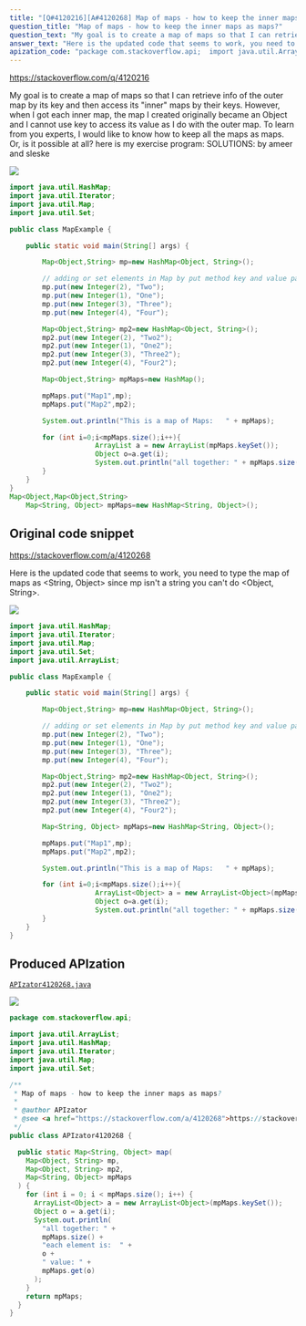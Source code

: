 ```yaml
---
title: "[Q#4120216][A#4120268] Map of maps - how to keep the inner maps as maps?"
question_title: "Map of maps - how to keep the inner maps as maps?"
question_text: "My goal is to create a map of maps so that I can retrieve info of the outer map by its key and then access its \"inner\" maps by their keys. However, when I got each inner map, the map I created originally became an Object and I cannot use key to access its value as I do with the outer map. To learn from you experts, I would like to know how to keep all the maps as maps.  Or, is it possible at all? here is my exercise program: SOLUTIONS: by ameer and sleske"
answer_text: "Here is the updated code that seems to work, you need to type the map of maps as <String, Object> since mp isn't a string you can't do <Object, String>."
apization_code: "package com.stackoverflow.api;  import java.util.ArrayList; import java.util.HashMap; import java.util.Iterator; import java.util.Map; import java.util.Set;  /**  * Map of maps - how to keep the inner maps as maps?  *  * @author APIzator  * @see <a href=\"https://stackoverflow.com/a/4120268\">https://stackoverflow.com/a/4120268</a>  */ public class APIzator4120268 {    public static Map<String, Object> map(     Map<Object, String> mp,     Map<Object, String> mp2,     Map<String, Object> mpMaps   ) {     for (int i = 0; i < mpMaps.size(); i++) {       ArrayList<Object> a = new ArrayList<Object>(mpMaps.keySet());       Object o = a.get(i);       System.out.println(         \"all together: \" +         mpMaps.size() +         \"each element is:  \" +         o +         \" value: \" +         mpMaps.get(o)       );     }     return mpMaps;   } }"
---
```


https://stackoverflow.com/q/4120216

My goal is to create a map of maps so that I can retrieve info of the outer map by its key and then access its &quot;inner&quot; maps by their keys.
However, when I got each inner map, the map I created originally became an Object and I cannot use key to access its value as I do with the outer map.
To learn from you experts, I would like to know how to keep all the maps as maps.  Or, is it possible at all?
here is my exercise program:
SOLUTIONS:
by ameer and sleske


<div class="code-logo"><img src="/stackoverflow.png" /></div>

```java
import java.util.HashMap;
import java.util.Iterator;
import java.util.Map;
import java.util.Set;

public class MapExample {

    public static void main(String[] args) {

        Map<Object,String> mp=new HashMap<Object, String>();

        // adding or set elements in Map by put method key and value pair
        mp.put(new Integer(2), "Two");
        mp.put(new Integer(1), "One");
        mp.put(new Integer(3), "Three");
        mp.put(new Integer(4), "Four");

        Map<Object,String> mp2=new HashMap<Object, String>();
        mp2.put(new Integer(2), "Two2");
        mp2.put(new Integer(1), "One2");
        mp2.put(new Integer(3), "Three2");
        mp2.put(new Integer(4), "Four2");

        Map<Object,String> mpMaps=new HashMap();

        mpMaps.put("Map1",mp);
        mpMaps.put("Map2",mp2);

        System.out.println("This is a map of Maps:   " + mpMaps); 

        for (int i=0;i<mpMaps.size();i++){
                     ArrayList a = new ArrayList(mpMaps.keySet());
                     Object o=a.get(i);
                     System.out.println("all together: " + mpMaps.size() + "each element is:  " + o + " value: " + mpMaps.get(o));
        }             
    }
}
Map<Object,Map<Object,String>
    Map<String, Object> mpMaps=new HashMap<String, Object>();
```


## Original code snippet

https://stackoverflow.com/a/4120268

Here is the updated code that seems to work, you need to type the map of maps as &lt;String, Object&gt; since mp isn&#x27;t a string you can&#x27;t do &lt;Object, String&gt;.

<div class="code-logo"><img src="/stackoverflow.png" /></div>

```java
import java.util.HashMap;
import java.util.Iterator;
import java.util.Map;
import java.util.Set;
import java.util.ArrayList;

public class MapExample {

    public static void main(String[] args) {

        Map<Object,String> mp=new HashMap<Object, String>();

        // adding or set elements in Map by put method key and value pair
        mp.put(new Integer(2), "Two");
        mp.put(new Integer(1), "One");
        mp.put(new Integer(3), "Three");
        mp.put(new Integer(4), "Four");

        Map<Object,String> mp2=new HashMap<Object, String>();
        mp2.put(new Integer(2), "Two2");
        mp2.put(new Integer(1), "One2");
        mp2.put(new Integer(3), "Three2");
        mp2.put(new Integer(4), "Four2");

        Map<String, Object> mpMaps=new HashMap<String, Object>();

        mpMaps.put("Map1",mp);
        mpMaps.put("Map2",mp2);

        System.out.println("This is a map of Maps:   " + mpMaps); 

        for (int i=0;i<mpMaps.size();i++){
                     ArrayList<Object> a = new ArrayList<Object>(mpMaps.keySet());
                     Object o=a.get(i);
                     System.out.println("all together: " + mpMaps.size() + "each element is:  " + o + " value: " + mpMaps.get(o));
        }             
    }
}
```

## Produced APIzation

[`APIzator4120268.java`](https://github.com/pasqualesalza/apization-temp/raw/main/data/search/APIzator4120268.java)

<div class="code-logo"><img src="/apizator.png" /></div>

```java
package com.stackoverflow.api;

import java.util.ArrayList;
import java.util.HashMap;
import java.util.Iterator;
import java.util.Map;
import java.util.Set;

/**
 * Map of maps - how to keep the inner maps as maps?
 *
 * @author APIzator
 * @see <a href="https://stackoverflow.com/a/4120268">https://stackoverflow.com/a/4120268</a>
 */
public class APIzator4120268 {

  public static Map<String, Object> map(
    Map<Object, String> mp,
    Map<Object, String> mp2,
    Map<String, Object> mpMaps
  ) {
    for (int i = 0; i < mpMaps.size(); i++) {
      ArrayList<Object> a = new ArrayList<Object>(mpMaps.keySet());
      Object o = a.get(i);
      System.out.println(
        "all together: " +
        mpMaps.size() +
        "each element is:  " +
        o +
        " value: " +
        mpMaps.get(o)
      );
    }
    return mpMaps;
  }
}

```